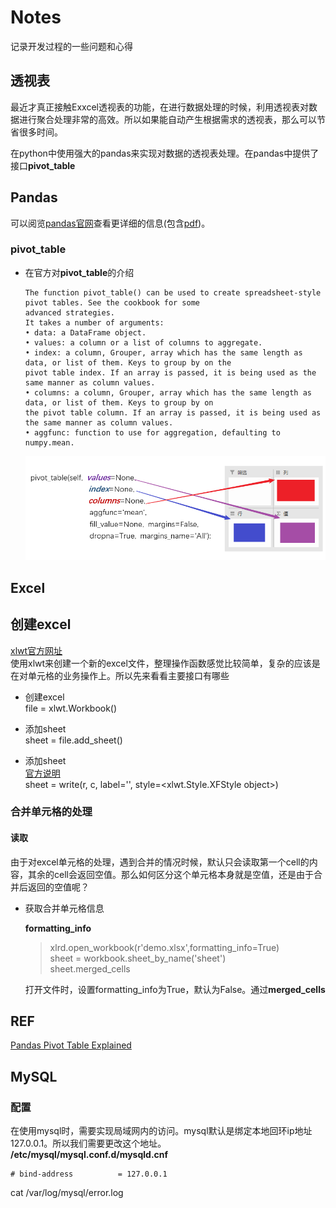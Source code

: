 # Notes

记录开发过程的一些问题和心得


## 透视表

最近才真正接触Exxcel透视表的功能，在进行数据处理的时候，利用透视表对数据进行聚合处理非常的高效。所以如果能自动产生根据需求的透视表，那么可以节省很多时间。

在python中使用强大的pandas来实现对数据的透视表处理。在pandas中提供了接口**pivot_table**

## Pandas

可以阅览[pandas官网](http://pandas.pydata.org/)查看更详细的信息(包含[pdf](http://117.128.6.31/cache/pandas.pydata.org/pandas-docs/stable/pandas.pdf?ich_args2=461-27115917036847_a9bbaaf53a84f3a0e6a84f629d176d3f_10001002_9c89612ad4c0f6d49e39518939a83798_061bfaaa0f142965b5714397065536a6))。

### pivot_table

* 在官方对**pivot_table**的介绍

  ```text
  The function pivot_table() can be used to create spreadsheet-style pivot tables. See the cookbook for some
  advanced strategies.
  It takes a number of arguments:
  • data: a DataFrame object.
  • values: a column or a list of columns to aggregate.
  • index: a column, Grouper, array which has the same length as data, or list of them. Keys to group by on the
  pivot table index. If an array is passed, it is being used as the same manner as column values.
  • columns: a column, Grouper, array which has the same length as data, or list of them. Keys to group by on
  the pivot table column. If an array is passed, it is being used as the same manner as column values.
  • aggfunc: function to use for aggregation, defaulting to numpy.mean.
  ```

  ![avatar](note/imgs/api-pivot_table.png)


## Excel

## 创建excel

[xlwt官方网址](https://xlwt.readthedocs.io/en/latest/index.html)  
使用xlwt来创建一个新的excel文件，整理操作函数感觉比较简单，复杂的应该是在对单元格的业务操作上。所以先来看看主要接口有哪些

* 创建excel  
    file = xlwt.Workbook()

* 添加sheet  
    sheet = file.add_sheet()  

* 添加sheet  
    [官方说明](https://xlwt.readthedocs.io/en/latest/api.html?highlight=write)  
    sheet = write(r, c, label='', style=<xlwt.Style.XFStyle object>)  


### 合并单元格的处理

#### 读取

由于对excel单元格的处理，遇到合并的情况时候，默认只会读取第一个cell的内容，其余的cell会返回空值。那么如何区分这个单元格本身就是空值，还是由于合并后返回的空值呢？

* 获取合并单元格信息

  **formatting_info**  
  
  > xlrd.open_workbook(r'demo.xlsx',formatting_info=True)  
  > sheet = workbook.sheet_by_name('sheet')  
  > sheet.merged_cells  
  
 
  打开文件时，设置formatting_info为True，默认为False。通过**merged_cells**

## REF

[Pandas Pivot Table Explained](https://pbpython.com/pandas-pivot-table-explained.html)

## MySQL

### 配置

在使用mysql时，需要实现局域网内的访问。mysql默认是绑定本地回环ip地址127.0.0.1。所以我们需要更改这个地址。  
**/etc/mysql/mysql.conf.d/mysqld.cnf**

```text
# bind-address          = 127.0.0.1
```

cat /var/log/mysql/error.log
